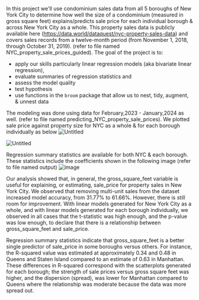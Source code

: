 In this project we'll use condominium sales data from all 5 boroughs of New York City to determine how well the size of a condominium (measured in gross square feet) explains/predicts sale price for each individual borough 
& across New York City as a whole. 
This property sales data is publicly available here (https://data.world/dataquest/nyc-property-sales-data) and covers sales records from a twelve-month period (from November 1, 2018, through October 31, 2019).
(refer to file named NYC_property_sale_prices_guided).
The goal of the project is to: 
- apply our skills particularly linear regression models (aka bivariate linear regression),
- evaluate summaries of regression statistics and
- assess the model quality
- test hypothesis
- use functions in the `broom` package that allow us to nest, tidy, augment, & unnest data

The modeling was done using data for February,2023 - January,2024 as well. (refer to file named predicting_NYC_property_sale_prices).
We plotted sale price against property size for NYC as a whole & for each borough individually as below
![Untitled](https://github.com/Benazir023/Predicting_NYC_property_sale_prices/assets/123881327/ee541343-a34a-4be2-a60b-4e90f819c590)

![Untitled](https://github.com/Benazir023/Predicting_NYC_property_sale_prices/assets/123881327/a73d97ec-7a87-420a-90a1-c331e695e6c1)

Regression summary statistics are available for both NYC & each borough. These statistics include the coefficients shown in the following image (refer to file named output)
![image](https://github.com/Benazir023/Predicting_NYC_property_sale_prices/assets/123881327/814b0fbf-387b-4c13-a680-76955d6fa743)

Our analysis showed that, in general, the gross_square_feet variable is useful for explaining, or estimating, sale_price for property sales in New York City. 
We observed that removing multi-unit sales from the dataset increased model accuracy, from 31.77% to 61.66%. However, there is still room for improvement. 
With linear models generated for New York City as a whole, and with linear models generated for each borough individually, we observed in all cases that the t-statistic was high enough, and the p-value was low enough, 
to declare that there is a relationship between gross_square_feet and sale_price.

Regression summary statistics indicate that gross_square_feet is a better single predictor of sale_price in some boroughs versus others. 
For instance, the R-squared value was estimated at approximately 0.34 and 0.48 in Queens and Staten Island compared to an estimate of 0.63 in Manhattan. 
These differences in R-squared correspond with the scatterplots generated for each borough; the strength of sale prices versus gross square feet was higher, and the dispersion (spread), was lower for Manhattan compared to Queens 
where the relationship was moderate because the data was more spread out.

